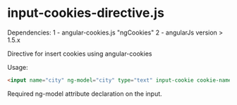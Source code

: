 # input-cookies-directive.js
Dependencies:
1 - angular-cookies.js "ngCookies"
2 - angularJs version > 1.5.x

Directive for insert cookies using angular-cookies

Usage: 
```html
<input name="city" ng-model="city" type="text" input-cookie cookie-name="city" cookie-value="{{New York}}"/>

```
Required ng-model attribute declaration on the input.
